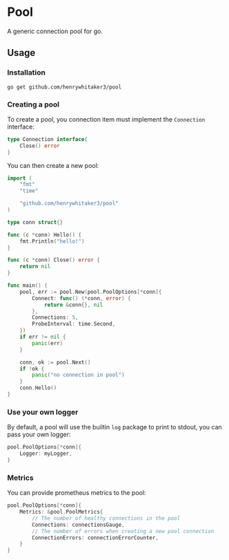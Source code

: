 # Pool

A generic connection pool for go.

## Usage

### Installation

```
go get github.com/henrywhitaker3/pool
```

### Creating a pool

To create a pool, you connection item must implement the `Connection` interface:

```go
type Connection interface{
    Close() error
}
```

You can then create a new pool:

```go
import (
    "fmt"
    "time"

    "github.com/henrywhitaker3/pool"
)

type conn struct{}

func (c *conn) Hello() {
    fmt.Println("hello!")
}

func (c *conn) Close() error {
    return nil
}

func main() {
    pool, err := pool.New(pool.PoolOptions[*conn]{
        Connect: func() (*conn, error) {
            return &conn{}, nil
        },
        Connections: 5,
        ProbeInterval: time.Second,
    })
    if err != nil {
        panic(err)
    }

    conn, ok := pool.Next()
    if !ok {
        panic("no connection in pool")
    }
    conn.Hello()
}
```

### Use your own logger

By default, a pool will use the builtin `log` package to print to stdout, you can pass your own logger:

```go
pool.PoolOptions[*conn]{
    Logger: myLogger,
}
```

### Metrics

You can provide prometheus metrics to the pool:

```go
pool.PoolOptions[*conn]{
    Metrics: &pool.PoolMetrics{
        // The number of healthy connections in the pool
        Connections: connectionsGauge,
        // The number of errors when creating a new pool connection
        ConnectionErrors: connectionErrorCounter,
    }
}
```
